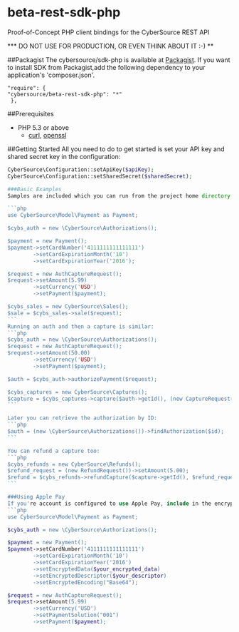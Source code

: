 # beta-rest-sdk-php
Proof-of-Concept PHP client bindings for the CyberSource REST API

*** DO NOT USE FOR PRODUCTION, OR EVEN THINK ABOUT IT :-)  **

##Packagist
The cybersource/sdk-php is available at [Packagist](https://packagist.org/packages/cybersource/beta-rest-sdk-php).
If you want to install SDK from Packagist,add the following dependency to your application's 'composer.json'.

    "require": {
    "cybersource/beta-rest-sdk-php": "*"
     }, 

##Prerequisites

- PHP 5.3 or above
   - [curl](http://php.net/manual/en/book.curl.php), [openssl](http://php.net/manual/en/book.openssl.php)

##Getting Started
All you need to do to get started is set your API key and shared secret key in the configuration:
````php
CyberSource\Configuration::setApiKey($apiKey);
CyberSource\Configuration::setSharedSecret($sharedSecret);

###Basic Examples
Samples are included which you can run from the project home directory. Here's how you can run a simple sale:

```php
use CyberSource\Model\Payment as Payment;

$cybs_auth = new \CyberSource\Authorizations();

$payment = new Payment();
$payment->setCardNumber('4111111111111111')
        ->setCardExpirationMonth('10')
        ->setCardExpirationYear('2016');

$request = new AuthCaptureRequest();
$request->setAmount(5.99)
        ->setCurrency('USD')
        ->setPayment($payment);

$cybs_sales = new CyberSource\Sales();
$sale = $cybs_sales->sale($request);
```
Running an auth and then a capture is similar:
```php
$cybs_auth = new \CyberSource\Authorizations();
$request = new AuthCaptureRequest();
$request->setAmount(50.00)
        ->setCurrency('USD')
        ->setPayment($payment);

$auth = $cybs_auth->authorizePayment($request);

$cybs_captures = new CyberSource\Captures();
$capture = $cybs_captures->capture($auth->getId(), (new CaptureRequest())->setAmount(15.00));
```

Later you can retrieve the authorization by ID:
```php
$auth = (new \CyberSource\Authorizations())->findAuthorization($id);
```

You can refund a capture too:
```php
$cybs_refunds = new CyberSource\Refunds();
$refund_request = (new RefundRequest())->setAmount(5.00);
$refund = $cybs_refunds->refundCapture($capture->getId(), $refund_request);
```

###Using Apple Pay
If you're account is configured to use Apple Pay, include in the encrypted data of your payment, and set your payment solution to "001".
```php
use CyberSource\Model\Payment as Payment;

$cybs_auth = new \CyberSource\Authorizations();

$payment = new Payment();
$payment->setCardNumber('4111111111111111')
        ->setCardExpirationMonth('10')
        ->setCardExpirationYear('2016')
        ->setEncryptedData($your_encrypted_data)
        ->setEncryptedDescriptor($your_descriptor)
        ->setEncryptedEncoding("Base64");

$request = new AuthCaptureRequest();
$request->setAmount(5.99)
        ->setCurrency('USD')
        ->setPaymentSolution("001")
        ->setPayment($payment);

